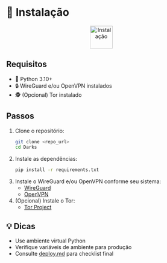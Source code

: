 # 🚀 Instalação

<p align="center">
  <img src="https://img.icons8.com/fluency/96/download.png" alt="Instalação" width="60"/>
</p>

## Requisitos
- 🐍 Python 3.10+
- 🔒 WireGuard e/ou OpenVPN instalados
- 🕵️ (Opcional) Tor instalado

## Passos
1. Clone o repositório:
   ```bash
   git clone <repo_url>
   cd Darks
   ```
2. Instale as dependências:
   ```bash
   pip install -r requirements.txt
   ```
3. Instale o WireGuard e/ou OpenVPN conforme seu sistema:
   - [WireGuard](https://www.wireguard.com/install/)
   - [OpenVPN](https://openvpn.net/community-downloads/)
4. (Opcional) Instale o Tor:
   - [Tor Project](https://www.torproject.org/download/)

## 💡 Dicas
- Use ambiente virtual Python
- Verifique variáveis de ambiente para produção
- Consulte [deploy.md](deploy.md) para checklist final
